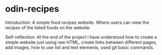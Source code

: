 # odin-recipes

Introduction: A simple food recipes website. Where users can view the recipes of the listed foods on the website.

Self-reflection: At the end of the project i have understood how to create a simple website just using raw HTML, create links between different pages, add images, how to use list and text elements, used git basic commands. 